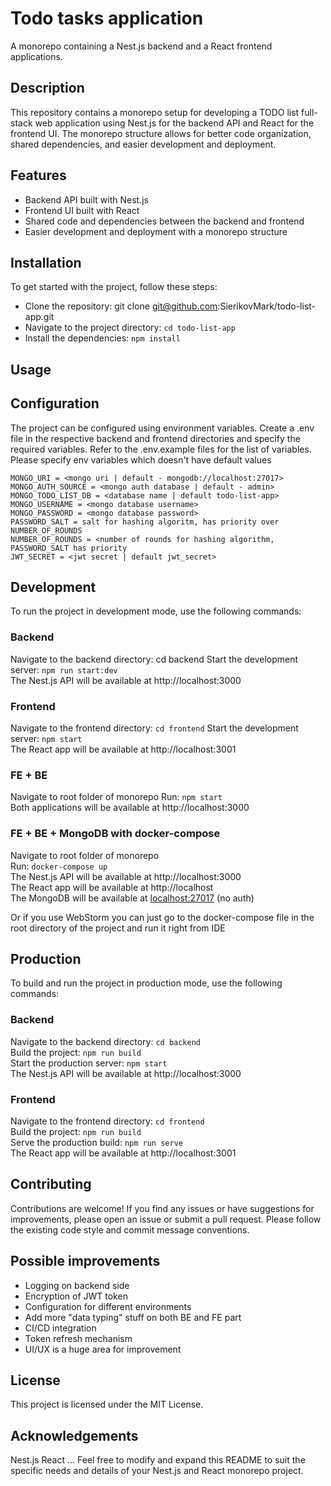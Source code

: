 # Todo tasks application
A monorepo containing a Nest.js backend and a React frontend applications.

## Description
This repository contains a monorepo setup for developing a TODO list full-stack web application using Nest.js for the backend API and React for the frontend UI. The monorepo structure allows for better code organization, shared dependencies, and easier development and deployment.

## Features
- Backend API built with Nest.js
- Frontend UI built with React
- Shared code and dependencies between the backend and frontend
- Easier development and deployment with a monorepo structure

## Installation
To get started with the project, follow these steps:

- Clone the repository: git clone git@github.com:SierikovMark/todo-list-app.git
- Navigate to the project directory: `cd todo-list-app`
- Install the dependencies: `npm install`


## Usage
## Configuration
The project can be configured using environment variables. Create a .env file in the respective backend and frontend directories and specify the required variables. Refer to the .env.example files for the list of variables.  
Please specify env variables which doesn't have default values 
```
MONGO_URI = <mongo uri | default - mongodb://localhost:27017>
MONGO_AUTH_SOURCE = <mongo auth database | default - admin>
MONGO_TODO_LIST_DB = <database name | default todo-list-app>
MONGO_USERNAME = <mongo database username>
MONGO_PASSWORD = <mongo database password>
PASSWORD_SALT = salt for hashing algoritm, has priority over NUMBER_OF_ROUNDS
NUMBER_OF_ROUNDS = <number of rounds for hashing algorithm, PASSWORD_SALT has priority
JWT_SECRET = <jwt secret | default jwt_secret>
```

## Development
To run the project in development mode, use the following commands:

### Backend
Navigate to the backend directory: cd backend
Start the development server: `npm run start:dev`  
The Nest.js API will be available at http://localhost:3000  

### Frontend
Navigate to the frontend directory: `cd frontend`
Start the development server: `npm start`  
The React app will be available at http://localhost:3001

### FE + BE
Navigate to root folder of monorepo
Run: `npm start`  
Both applications will be available at http://localhost:3000

### FE + BE + MongoDB with docker-compose
Navigate to root folder of monorepo  
Run: `docker-compose up`  
The Nest.js API will be available at http://localhost:3000  
The React app will be available at http://localhost  
The MongoDB will be available at [localhost:27017](localhost:27017) (no auth)

Or if you use WebStorm you can just go to the docker-compose file in the root directory of the project and run it right from IDE

## Production
To build and run the project in production mode, use the following commands:

### Backend
Navigate to the backend directory: `cd backend`  
Build the project: `npm run build`  
Start the production server: `npm start`  
The Nest.js API will be available at http://localhost:3000

### Frontend
Navigate to the frontend directory: `cd frontend`  
Build the project: `npm run build`  
Serve the production build: `npm run serve`  
The React app will be available at http://localhost:3001

## Contributing
Contributions are welcome! If you find any issues or have suggestions for improvements, please open an issue or submit a pull request. Please follow the existing code style and commit message conventions.

## Possible improvements
- Logging on backend side
- Encryption of JWT token
- Configuration for different environments
- Add more "data typing" stuff on both BE and FE part
- CI/CD integration
- Token refresh mechanism
- UI/UX is a huge area for improvement

## License
This project is licensed under the MIT License.

## Acknowledgements
Nest.js
React
...
Feel free to modify and expand this README to suit the specific needs and details of your Nest.js and React monorepo project.
